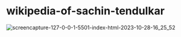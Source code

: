 # wikipedia-of-sachin-tendulkar
![screencapture-127-0-0-1-5501-index-html-2023-10-28-16_25_52](https://github.com/savan-patel-33/wikipedia-of-sachin-tendulkar/assets/144118183/03d1ccd7-3b9a-4eff-be22-60cdaceb24b2)
